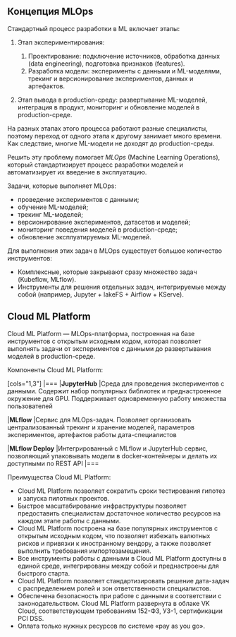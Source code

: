 ## Концепция MLOps

Стандартный процесс разработки в ML включает этапы:

1. Этап экспериментирования:

    1. Проектирование: подключение источников, обработка данных (data engineering), подготовка признаков (features).
    1. Разработка модели: эксперименты с данными и ML-моделями, трекинг и версионирование экспериментов, данных и артефактов.
1. Этап вывода в production-среду: развертывание ML-моделей, интеграция в продукт, мониторинг и обновление моделей в production-среде.

На разных этапах этого процесса работают разные специалисты, поэтому переход от одного этапа к другому занимает много времени. Как следствие, многие ML-модели не доходят до production-среды.

Решить эту проблему помогает _MLOps_ (Machine Learning Operations), который стандартизирует процесс разработки моделей и автоматизирует их введение в эксплуатацию.

Задачи, которые выполняет MLOps:

- проведение экспериментов с данными;
- обучение ML-моделей;
- трекинг ML-моделей;
- версионирование экспериментов, датасетов и моделей;
- мониторинг поведения моделей в production-среде;
- обновление эксплуатируемых ML-моделей.

Для выполнения этих задач в MLOps существует большое количество инструментов:

- Комплексные, которые закрывают сразу множество задач (Kubeflow, MLflow).
- Инструменты для решения отдельных задач, интегрируемые между собой (например, Jupyter + lakeFS + Airflow + KServe).

## Cloud ML Platform

Cloud ML Platform — MLOps-платформа, построенная на базе инструментов с открытым исходным кодом, которая позволяет выполнять задачи от экспериментов с данными до развертывания моделей в production-среде.

Компоненты Cloud ML Platform:

[cols="1,3"]
|===
|**JupyterHub**
|Среда для проведения экспериментов с данными. Содержит набор популярных библиотек и преднастроенное окружение для GPU. Поддерживает одновременную работу множества пользователей

|**MLflow**
|Сервис для MLOps-задач. Позволяет организовать централизованный трекинг и хранение моделей, параметров экспериментов, артефактов работы дата-специалистов

|**MLflow Deploy**
|Интегрированный с MLflow и JupyterHub сервис, позволяющий упаковывать модели в docker-контейнеры и делать их доступными по REST API
|===

Преимущества Cloud ML Platform:

- Cloud ML Platform позволяет сократить сроки тестирования гипотез и запуска пилотных проектов.
- Быстрое масштабирование инфраструктуры позволяет предоставить специалистам достаточное количество ресурсов на каждом этапе работы с данными.
- Cloud ML Platform построена на базе популярных инструментов с открытым исходным кодом, что позволяет избежать валютных рисков и привязки к иностранному вендору, а также позволяет выполнить требования импортозамещения.
- Все инструменты работы с данными в Cloud ML Platform доступны в единой среде, интегрированы между собой и преднастроены для быстрого старта.
- Cloud ML Platform позволяет стандартизировать решение дата-задач с распределением ролей и зон ответственности специалистов.
- Обеспечена безопасность при работе с данными в соответствии с законодательством. Cloud ML Platform развернута в облаке VK Cloud, соответствующем требованиям 152-ФЗ, УЗ-1, сертификации PCI DSS.
- Оплата только нужных ресурсов по системе «pay as you go».
